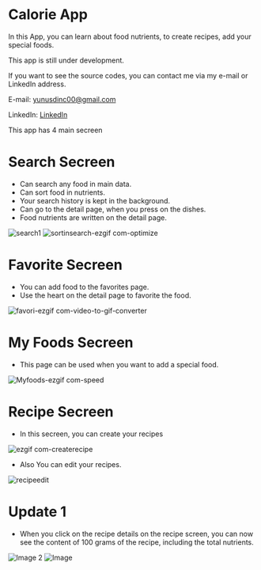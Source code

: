 # Calorie App

In this App, you can learn about food nutrients, to create recipes, add your special foods.

This app is still under development.

If you want to see the source codes, you can contact me via my e-mail or LinkedIn address.

E-mail: yunusdinc00@gmail.com

LinkedIn: [LinkedIn](https://www.linkedin.com/in/yunus-din%C3%A7-567a18179/)

This app has 4 main secreen 

# Search Secreen
 - Can search any food in main data.
 - Can sort food in nutrients.
 - Your search history is kept in the background.
 - Can go to the detail page, when you press on the dishes.
 - Food nutrients are written on the detail page.

   
![search1](https://github.com/tarcuss/calorie-app-review/assets/103863429/ab73af60-7d2e-4791-9e71-5c82d2af1d06)
![sortinsearch-ezgif com-optimize](https://github.com/tarcuss/calorie-app-review/assets/103863429/287e0761-d466-4ebf-8959-8705f5ddf28a)


# Favorite Secreen 
 - You can add food to the favorites page.
 - Use the heart on the detail page to favorite the food.

![favori-ezgif com-video-to-gif-converter](https://github.com/tarcuss/calorie-app-review/assets/103863429/9f3d4d85-6a70-4ff5-9a59-b3d0b9e72bbd)


# My Foods Secreen
 - This page can be used when you want to add a special food.

![Myfoods-ezgif com-speed](https://github.com/tarcuss/calorie-app-review/assets/103863429/c554622c-5b61-446c-81a7-f7c2b07b21ee)



# Recipe Secreen
 - In this secreen, you can create your recipes
   
![ezgif com-createrecipe](https://github.com/tarcuss/calorie-app-review/assets/103863429/006c04f7-15a5-4404-8963-719e90dbe51d)

 - Also You can edit your recipes.

![recipeedit](https://github.com/tarcuss/calorie-app-review/assets/103863429/f911cff1-f570-4a9d-8ff7-d2e4d32d0040)

# Update 1
 - When you click on the recipe details on the recipe screen, you can now see the content of 100 grams of the recipe, including the total nutrients.


![Image 2]("https://github.com/tarcuss/calorie-app-review/assets/103863429/2ad0e3af-b0c3-4a0d-8aad-b2d0983134fb") ![Image](https://github.com/tarcuss/calorie-app-review/assets/103863429/20d3e8a2-ec30-457e-a2e8-381a9863d8a4)


